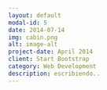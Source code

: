 ```yaml
---
layout: default
modal-id: 5
date: 2014-07-14
img: cabin.png
alt: image-alt
project-date: April 2014
client: Start Bootstrap
category: Web Development
description: escribiendo..
---
```

